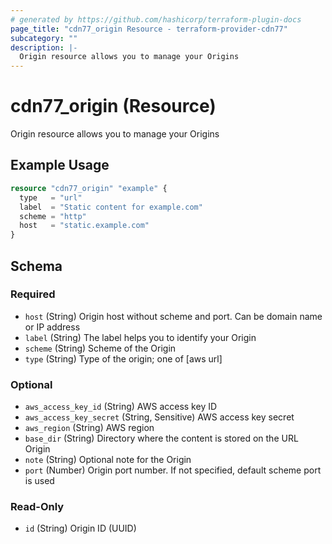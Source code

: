 ```yaml
---
# generated by https://github.com/hashicorp/terraform-plugin-docs
page_title: "cdn77_origin Resource - terraform-provider-cdn77"
subcategory: ""
description: |-
  Origin resource allows you to manage your Origins
---
```


# cdn77_origin (Resource)

Origin resource allows you to manage your Origins

## Example Usage

```terraform
resource "cdn77_origin" "example" {
  type   = "url"
  label  = "Static content for example.com"
  scheme = "http"
  host   = "static.example.com"
}
```

<!-- schema generated by tfplugindocs -->
## Schema

### Required

- `host` (String) Origin host without scheme and port. Can be domain name or IP address
- `label` (String) The label helps you to identify your Origin
- `scheme` (String) Scheme of the Origin
- `type` (String) Type of the origin; one of [aws url]

### Optional

- `aws_access_key_id` (String) AWS access key ID
- `aws_access_key_secret` (String, Sensitive) AWS access key secret
- `aws_region` (String) AWS region
- `base_dir` (String) Directory where the content is stored on the URL Origin
- `note` (String) Optional note for the Origin
- `port` (Number) Origin port number. If not specified, default scheme port is used

### Read-Only

- `id` (String) Origin ID (UUID)
